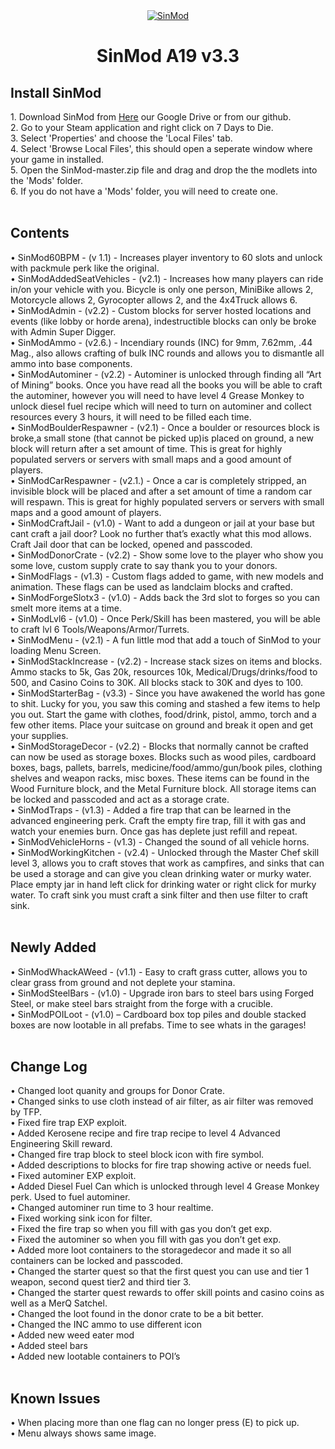 <center><a href=""><img src="https://i.imgur.com/dhz5fKu.png" title="MerQ Squad" alt="SinMod"></a>
<h1>SinMod A19 v3.3</h1></center>


<h2> Install SinMod </h2>
1. Download SinMod from <a href="https://drive.google.com/file/d/1DbUHaMJXwK0zPmzx_0Kw49zEMa8Pzp_e/view?usp=sharing">Here</a> our Google Drive or from our github.<br>
2. Go to your Steam application and right click on 7 Days to Die.<br>
3. Select 'Properties' and choose the 'Local Files' tab.<br>
4. Select 'Browse Local Files', this should open a seperate window where your game in installed.<br>
5. Open the SinMod-master.zip file and drag and drop the the modlets into the 'Mods' folder.<br>
6. If you do not have a 'Mods' folder, you will need to create one.<br>
<br>
<h2> Contents</h2>

•	SinMod60BPM - (v 1.1) - Increases player inventory to 60 slots and unlock with packmule perk like the original.<br>
•	SinModAddedSeatVehicles - (v2.1) - Increases how many players can ride in/on your vehicle with you. Bicycle is only one person, MiniBike allows 2, Motorcycle allows 2, Gyrocopter allows 2, and the 4x4Truck allows 6.<br>
•	SinModAdmin - (v2.2) - Custom blocks for server hosted locations and events (like lobby or horde arena), indestructible blocks can only be broke with Admin Super Digger.<br>
•	SinModAmmo - (v2.6.) - Incendiary rounds (INC) for 9mm, 7.62mm, .44 Mag., also allows crafting of bulk INC rounds and allows you to dismantle all ammo into base components.<br>
•	SinModAutominer - (v2.2) - Autominer is unlocked through finding all “Art of Mining” books. Once you have read all the books you will be able to craft the autominer, however you will need to have level 4 Grease Monkey to unlock diesel fuel recipe which will need to turn on autominer and collect resources every 3 hours, it will need to be filled each time.<br>
•	SinModBoulderRespawner - (v2.1) -  Once a boulder or resources block is broke,a small stone (that cannot be picked up)is placed on ground,  a new block will return after a set amount of time. This is great for highly populated servers or servers with small maps and a good amount of players.<br>
•	SinModCarRespawner - (v2.1.) - Once a car is completely stripped, an invisible block will be placed and after a set amount of time a random car will respawn. This is great for highly populated servers or servers with small maps and a good amount of players.<br>
•	SinModCraftJail - (v1.0) - Want to add a dungeon or jail at your base but cant craft a jail door? Look no further that’s exactly what this mod allows. Craft Jail door that can be locked, opened and passcoded.<br>
•	SinModDonorCrate - (v2.2) - Show some love to the player who show you some love, custom supply crate to say thank you to your donors. <br>
•	SinModFlags - (v1.3) - Custom flags added to game, with new models and animation. These flags can be used as landclaim blocks and crafted.<br>
•	SinModForgeSlotx3 - (v1.0) - Adds back the 3rd slot to forges so you can smelt more items at a time.<br>
•	SinModLvl6 - (v1.0) - Once Perk/Skill has been mastered, you will be able to craft lvl 6 Tools/Weapons/Armor/Turrets.<br>
•	SinModMenu - (v2.1) - A fun little mod that add a touch of SinMod to your loading Menu Screen.<br>
•	SinModStackIncrease - (v2.2) - Increase stack sizes on items and blocks. Ammo stacks to 5k, Gas 20k, resources 10k, Medical/Drugs/drinks/food to 500, and Casino Coins to 30K. All blocks stack to 30K and dyes to 100.<br>
•	SinModStarterBag - (v3.3) - Since you have awakened the world has gone to shit. Lucky for you, you saw this coming and stashed a few items to help you out. Start the game with clothes, food/drink, pistol, ammo, torch and a few other items. Place your suitcase on ground and break it open and get your supplies.<br>
•	SinModStorageDecor - (v2.2) - Blocks that normally cannot be crafted can now be used as storage boxes. Blocks such as wood piles, cardboard boxes, bags, pallets, barrels, medicine/food/ammo/gun/book piles, clothing shelves and weapon racks, misc boxes. These items can be found in the Wood Furniture block, and the Metal Furniture block. All storage items can be locked and passcoded and act as a storage crate.<br>
•	SinModTraps - (v1.3) - Added a fire trap that can be learned in the advanced engineering perk. Craft the empty fire trap, fill it with gas and watch your enemies burn. Once gas has deplete just refill and repeat.<br>
•	SinModVehicleHorns - (v1.3) - Changed the sound of all vehicle horns.<br>
•	SinModWorkingKitchen - (v2.4) - Unlocked through the Master Chef skill level 3, allows you to craft stoves that work as campfires, and sinks that can be used a storage and can give you clean drinking water or murky water. Place empty jar in hand left click for drinking water or right click for murky water. To craft sink you must craft a sink filter and then use filter to craft sink.<br>
<br>
<h2>Newly Added</h2>
•	SinModWhackAWeed - (v1.1) - Easy to craft grass cutter, allows you to clear grass from ground and not deplete your stamina.<br>
•	SinModSteelBars - (v1.0) - Upgrade iron bars to steel bars using Forged Steel, or make steel bars straight from the forge with a crucible.<br>
•	SinModPOILoot - (v1.0) – Cardboard box top piles and double stacked boxes are now lootable in all prefabs. Time to see whats in the garages!<br>
<br>
<h2>Change Log</h2>
•   Changed loot quanity and groups for Donor Crate.<br>
•   Changed sinks to use cloth instead of air filter, as air filter was removed by TFP.<br>
•   Fixed fire trap EXP exploit.<br>
•   Added Kerosene recipe and fire trap recipe to level 4 Advanced Engineering Skill reward.<br>
•   Changed fire trap block to steel block icon with fire symbol.<br>
•   Added descriptions to blocks for fire trap showing active or needs fuel.<br>
•   Fixed autominer EXP exploit.<br>
•   Added Diesel Fuel Can which is unlocked through level 4 Grease Monkey perk. Used to fuel autominer.<br>
•   Changed autominer run time to 3 hour realtime.<br>
•	Fixed working sink icon for filter.<br>
•	Fixed the fire trap so when you fill with gas you don’t get exp.<br>
•	Fixed the autominer so when you fill with gas you don’t get exp.<br>
•	Added more loot containers to the storagedecor and made it so all containers can be locked and passcoded.<br>
•	Changed the starter quest so that the first quest you can use and tier 1 weapon, second quest tier2 and third tier 3.<br>
•	Changed the starter quest rewards to offer skill points and casino coins as well as a MerQ Satchel. <br>
•	Changed the loot found in the donor crate to be a bit better.<br>
•	Changed the INC ammo to use different icon<br>
•	Added new weed eater mod<br>
•	Added steel bars<br>
•	Added new lootable containers to POI’s<br>
<br>
<h2>Known Issues</h2>
•	When placing more than one flag can no longer press (E) to pick up.<br>
•	Menu always shows same image.<br>
